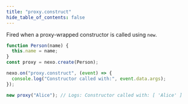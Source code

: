 ```yaml
---
title: "proxy.construct"
hide_table_of_contents: false
---
```


Fired when a proxy-wrapped constructor is called using `new`.

```javascript
function Person(name) {
  this.name = name;
}
const proxy = nexo.create(Person);

nexo.on("proxy.construct", (event) => {
  console.log("Constructor called with:", event.data.args);
});

new proxy("Alice"); // Logs: Constructor called with: [ 'Alice' ]
```
